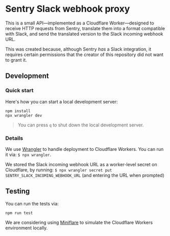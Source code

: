 # Sentry Slack webhook proxy

This is a small API—implemented as a Cloudflare Worker—designed to receive HTTP requests from Sentry, translate them into a format compatible with Slack, and send the translated version to the Slack incoming webhook URL.

This was created because, although Sentry _has_ a Slack integration, it requires certain permissions that the creator of this repository did not want to grant it.

## Development

### Quick start

Here's how you can start a local development server:

```shell
npm install
npx wrangler dev
```

> You can press `q` to shut down the local development server.

### Details

We use [Wrangler](https://developers.cloudflare.com/workers/wrangler) to handle deployment to Cloudflare Workers. You can run it via: `$ npx wrangler`.

We stored the Slack incoming webhook URL as a worker-level secret on Cloudflare, by running: `$ npx wrangler secret put SENTRY_SLACK_INCOMING_WEBHOOK_URL` (and entering the URL when prompted)

## Testing

You can run the tests via:

```shell
npm run test
```

We are considering using [Miniflare](https://developers.cloudflare.com/workers/testing/miniflare/) to simulate the Cloudflare Workers environment locally.
